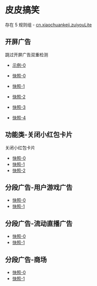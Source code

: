 # 皮皮搞笑

存在 5 规则组 - [cn.xiaochuankeji.zuiyouLite](/src/apps/cn.xiaochuankeji.zuiyouLite.ts)

## 开屏广告

跳过开屏广告双重检测

- [示例-0](https://m.gkd.li/81805625/350942a0-c8b2-4dbf-80f9-988522419a09)

- [快照-0](https://i.gkd.li/snapshot/1708955039598)
- [快照-1](https://i.gkd.li/snapshot/1708955435902)
- [快照-2](https://i.gkd.li/i/14557046)
- [快照-3](https://i.gkd.li/snapshot/1710170678710)
- [快照-4](https://i.gkd.li/i/14601236)

## 功能类-关闭小红包卡片

关闭小红包卡片

- [快照-0](https://i.gkd.li/i/14430159)
- [快照-1](https://i.gkd.li/i/14430159)
- [快照-2](https://i.gkd.li/i/14430159)

## 分段广告-用户游戏广告

- [快照-0](https://i.gkd.li/snapshot/1709189540108)
- [快照-1](https://i.gkd.li/snapshot/1709189555602)

## 分段广告-流动直播广告

- [快照-0](https://i.gkd.li/snapshot/1709205181942)
- [快照-1](https://i.gkd.li/snapshot/1709189555602)

## 分段广告-商场

- [快照-0](https://i.gkd.li/snapshot/1709216783100)
- [快照-1](https://i.gkd.li/snapshot/1709216790063)
